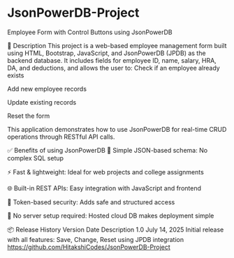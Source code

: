 # JsonPowerDB-Project
Employee Form with Control Buttons using JsonPowerDB

📄 Description
This project is a web-based employee management form built using HTML, Bootstrap, JavaScript, and JsonPowerDB (JPDB) as the backend database.
It includes fields for employee ID, name, salary, HRA, DA, and deductions, and allows the user to:
Check if an employee already exists

Add new employee records

Update existing records

Reset the form

This application demonstrates how to use JsonPowerDB for real-time CRUD operations through RESTful API calls.

✅ Benefits of using JsonPowerDB
🧠 Simple JSON-based schema: No complex SQL setup

⚡ Fast & lightweight: Ideal for web projects and college assignments

🌐 Built-in REST APIs: Easy integration with JavaScript and frontend

🔐 Token-based security: Adds safe and structured access

📁 No server setup required: Hosted cloud DB makes deployment simple

📦 Release History
Version	Date	Description
1.0	July 14, 2025	Initial release with all features: Save, Change, Reset using JPDB integration
https://github.com/HitakshiCodes/JsonPowerDB-Project

